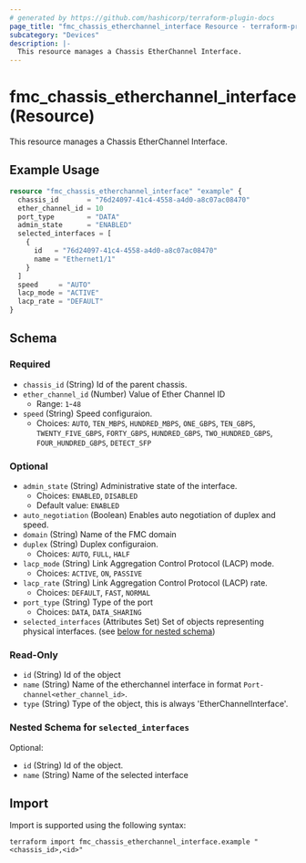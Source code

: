 ```yaml
---
# generated by https://github.com/hashicorp/terraform-plugin-docs
page_title: "fmc_chassis_etherchannel_interface Resource - terraform-provider-fmc"
subcategory: "Devices"
description: |-
  This resource manages a Chassis EtherChannel Interface.
---
```


# fmc_chassis_etherchannel_interface (Resource)

This resource manages a Chassis EtherChannel Interface.

## Example Usage

```terraform
resource "fmc_chassis_etherchannel_interface" "example" {
  chassis_id       = "76d24097-41c4-4558-a4d0-a8c07ac08470"
  ether_channel_id = 10
  port_type        = "DATA"
  admin_state      = "ENABLED"
  selected_interfaces = [
    {
      id   = "76d24097-41c4-4558-a4d0-a8c07ac08470"
      name = "Ethernet1/1"
    }
  ]
  speed     = "AUTO"
  lacp_mode = "ACTIVE"
  lacp_rate = "DEFAULT"
}
```

<!-- schema generated by tfplugindocs -->
## Schema

### Required

- `chassis_id` (String) Id of the parent chassis.
- `ether_channel_id` (Number) Value of Ether Channel ID
  - Range: `1`-`48`
- `speed` (String) Speed configuraion.
  - Choices: `AUTO`, `TEN_MBPS`, `HUNDRED_MBPS`, `ONE_GBPS`, `TEN_GBPS`, `TWENTY_FIVE_GBPS`, `FORTY_GBPS`, `HUNDRED_GBPS`, `TWO_HUNDRED_GBPS`, `FOUR_HUNDRED_GBPS`, `DETECT_SFP`

### Optional

- `admin_state` (String) Administrative state of the interface.
  - Choices: `ENABLED`, `DISABLED`
  - Default value: `ENABLED`
- `auto_negotiation` (Boolean) Enables auto negotiation of duplex and speed.
- `domain` (String) Name of the FMC domain
- `duplex` (String) Duplex configuraion.
  - Choices: `AUTO`, `FULL`, `HALF`
- `lacp_mode` (String) Link Aggregation Control Protocol (LACP) mode.
  - Choices: `ACTIVE`, `ON`, `PASSIVE`
- `lacp_rate` (String) Link Aggregation Control Protocol (LACP) rate.
  - Choices: `DEFAULT`, `FAST`, `NORMAL`
- `port_type` (String) Type of the port
  - Choices: `DATA`, `DATA_SHARING`
- `selected_interfaces` (Attributes Set) Set of objects representing physical interfaces. (see [below for nested schema](#nestedatt--selected_interfaces))

### Read-Only

- `id` (String) Id of the object
- `name` (String) Name of the etherchannel interface in format `Port-channel<ether_channel_id>`.
- `type` (String) Type of the object, this is always 'EtherChannelInterface'.

<a id="nestedatt--selected_interfaces"></a>
### Nested Schema for `selected_interfaces`

Optional:

- `id` (String) Id of the object.
- `name` (String) Name of the selected interface

## Import

Import is supported using the following syntax:

```shell
terraform import fmc_chassis_etherchannel_interface.example "<chassis_id>,<id>"
```
